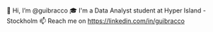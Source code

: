 👋 Hi, I’m @guibracco
🎓 I'm a Data Analyst student at Hyper Island - Stockholm
📫 Reach me on https://linkedin.com/in/guibracco
